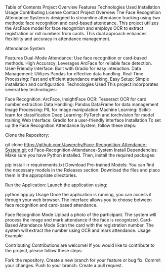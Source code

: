 Table of Contents
Project Overview
Features
Technologies Used
Installation
Usage
Contributing
License
Contact
Project Overview
The Face Recognition Attendance System is designed to streamline attendance tracking using two methods: face recognition and card-based attendance. This project utilizes the ArcFace model for face recognition and employs OCR to extract registration or roll numbers from cards. This dual approach enhances flexibility and accuracy in attendance management.

Attendance System

Features
Dual-Mode Attendance: Use face recognition or card-based methods.
High Accuracy: Leverages ArcFace for reliable face detection.
User-Friendly Interface: Built with Gradio for easy interaction.
Data Management: Utilizes Pandas for effective data handling.
Real-Time Processing: Fast and efficient attendance marking.
Easy Setup: Simple installation and configuration.
Technologies Used
This project incorporates several key technologies:

Face Recognition: ArcFace, InsightFace
OCR: Tesseract OCR for card number extraction
Data Handling: Pandas DataFrame for data management
Image Processing: PIL for image manipulation
Machine Learning: Scikit-learn for classification
Deep Learning: PyTorch and torchvision for model training
Web Interface: Gradio for a user-friendly interface
Installation
To set up the Face Recognition Attendance System, follow these steps:

Clone the Repository:

git clone https://github.com/Jawerchy/Face-Recognition-Attendance-System.git
cd Face-Recognition-Attendance-System
Install Dependencies: Make sure you have Python installed. Then, install the required packages:

pip install -r requirements.txt
Download Pre-trained Models: You can find the necessary models in the Releases section. Download the files and place them in the appropriate directories.

Run the Application: Launch the application using:

python app.py
Usage
Once the application is running, you can access it through your web browser. The interface allows you to choose between face recognition and card-based attendance.

Face Recognition Mode
Upload a photo of the participant.
The system will process the image and mark attendance if the face is recognized.
Card-Based Attendance Mode
Scan the card with the registration number.
The system will extract the number using OCR and mark attendance.
Usage Example

Contributing
Contributions are welcome! If you would like to contribute to the project, please follow these steps:

Fork the repository.
Create a new branch for your feature or bug fix.
Commit your changes.
Push to your branch.
Create a pull request.
